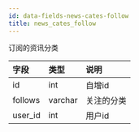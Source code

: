 ```yaml
---
id: data-fields-news-cates-follow
title: news_cates_follow
---
```


订阅的资讯分类

| 字段 | 类型 | 说明 |
| :- | :- | :- |
| id | int | 自增id |
| follows | varchar | 关注的分类 |
| user_id | int | 用户id |

